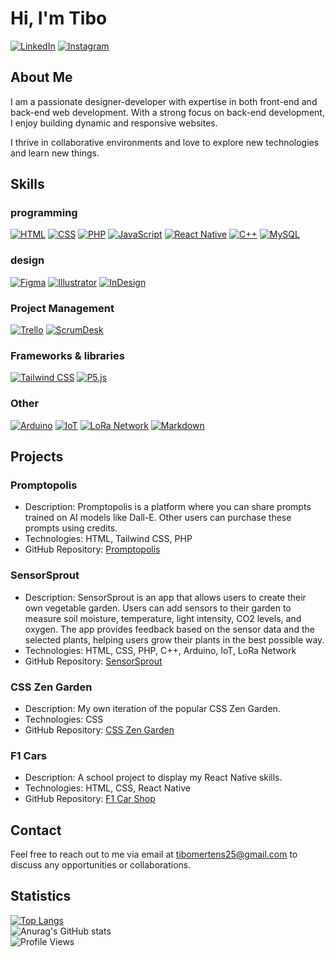 # Hi, I'm Tibo

[![LinkedIn](https://img.shields.io/badge/LinkedIn-Connect-blue?style=flat-square&logo=linkedin&logoColor=white)](https://www.linkedin.com/in/tibo-mertens-5516bb233/)
[![Instagram](https://img.shields.io/badge/Instagram-Follow-E4405F?style=flat-square&logo=instagram&logoColor=white)](https://www.instagram.com/_tibo_m_/)

## About Me

I am a passionate designer-developer with expertise in both front-end and back-end web development. With a strong focus on back-end development, I enjoy building dynamic and responsive websites. 

I thrive in collaborative environments and love to explore new technologies and learn new things.

## Skills

### programming

[![HTML](https://img.shields.io/badge/HTML-orange?style=flat-square&logo=html5&logoColor=white)](https://your-website-url)
[![CSS](https://img.shields.io/badge/CSS-blue?style=flat-square&logo=css3&logoColor=white)](https://your-website-url)
[![PHP](https://img.shields.io/badge/PHP-purple?style=flat-square&logo=php&logoColor=white)](https://your-website-url)
[![JavaScript](https://img.shields.io/badge/JavaScript-yellow?style=flat-square&logo=javascript&logoColor=white)](https://your-website-url)
[![React Native](https://img.shields.io/badge/React_Native-blue?style=flat-square&logo=react&logoColor=white)](https://your-website-url)
[![C++](https://img.shields.io/badge/C++-blue?style=flat-square&logo=c%2B%2B&logoColor=white)](https://your-website-url)
[![MySQL](https://img.shields.io/badge/MySQL-4479A1?style=flat-square&logo=mysql&logoColor=white)](https://www.mysql.com/)

### design
[![Figma](https://img.shields.io/badge/Figma-purple?style=flat-square&logo=figma&logoColor=white)](https://your-website-url)
[![Illustrator](https://img.shields.io/badge/Illustrator-orange?style=flat-square&logo=adobe-illustrator&logoColor=white)](https://your-website-url)
[![InDesign](https://img.shields.io/badge/InDesign-red?style=flat-square&logo=adobe-indesign&logoColor=white)](https://your-website-url)

### Project Management
[![Trello](https://img.shields.io/badge/Trello-0079BF?style=flat-square&logo=trello&logoColor=white)](https://trello.com/)
[![ScrumDesk](https://img.shields.io/badge/ScrumDesk-black?style=flat-square&logo=scrumsdesk&logoColor=green)](https://www.scrumdesk.com/)

### Frameworks & libraries
[![Tailwind CSS](https://img.shields.io/badge/Tailwind_CSS-38B2AC?style=flat-square&logo=tailwind-css&logoColor=white)](https://tailwindcss.com/)
[![P5.js](https://img.shields.io/badge/P5.js-grey?style=flat-square&logo=p5.js&logoColor=white)](https://p5js.org/)

### Other 
[![Arduino](https://img.shields.io/badge/Arduino-blue?style=flat-square&logo=arduino&logoColor=white)](https://your-website-url)
[![IoT](https://img.shields.io/badge/IoT-0088CC?style=flat-square&logo=internet-of-things&logoColor=white)](https://en.wikipedia.org/wiki/Internet_of_things)
[![LoRa Network](https://img.shields.io/badge/LoRa_Network-2E7D32?style=flat-square&logo=lora&logoColor=white)](https://lora-alliance.org/)
[![Markdown](https://img.shields.io/badge/Markdown-lightgrey?style=flat-square)](https://daringfireball.net/projects/markdown/)

## Projects

### Promptopolis

- Description: Promptopolis is a platform where you can share prompts trained on AI models like Dall-E. Other users can purchase these prompts using credits.
- Technologies: HTML, Tailwind CSS, PHP
- GitHub Repository: [Promptopolis](https://github.com/TiboMertens/Promptopolis)

### SensorSprout

- Description: SensorSprout is an app that allows users to create their own vegetable garden. Users can add sensors to their garden to measure soil moisture, temperature, light intensity, CO2 levels, and oxygen. The app provides feedback based on the sensor data and the selected plants, helping users grow their plants in the best possible way.
- Technologies: HTML, CSS, PHP, C++, Arduino, IoT, LoRa Network
- GitHub Repository: [SensorSprout](https://github.com/TiboMertens/sensorSprout)

### CSS Zen Garden

- Description: My own iteration of the popular CSS Zen Garden.
- Technologies: CSS
- GitHub Repository: [CSS Zen Garden](https://github.com/TiboMertens/zengarden)

### F1 Cars

- Description: A school project to display my React Native skills.
- Technologies: HTML, CSS, React Native
- GitHub Repository: [F1 Car Shop](https://github.com/TiboMertens/F1car-shop)

## Contact

Feel free to reach out to me via email at <tibomertens25@gmail.com> to discuss any opportunities or collaborations.

## Statistics

[![Top Langs](https://github-readme-stats.vercel.app/api/top-langs/?username=TiboMertens&layout=compact)](https://github.com/anuraghazra/github-readme-stats)  
![Anurag's GitHub stats](https://github-readme-stats.vercel.app/api?username=TiboMertens&show_icons=true&theme=radical)  
![Profile Views](https://komarev.com/ghpvc/?username=TiboMertens&color=blueviolet)

